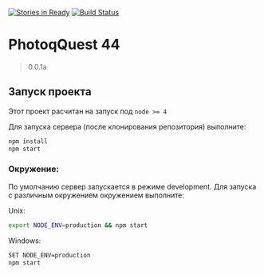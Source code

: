 [![Stories in Ready](https://badge.waffle.io/urfu-2015/team4.png?label=ready&title=Ready)](https://waffle.io/urfu-2015/team4)
[![Build Status](https://travis-ci.org/urfu-2015/team4.svg?branch=master)](https://travis-ci.org/urfu-2015/team4)

# PhotoqQuest 44
> 0.0.1a

## Запуск проекта

Этот проект расчитан на запуск под `node >= 4`

Для запуска сервера (после клонирования репозитория) выполните:
```bash
npm install
npm start
```

### Окружение:

По умолчанию сервер запускается в режиме development. Для запуска с различным окружением окружением выполните:

Unix:
```bash
export NODE_ENV=production && npm start
```
Windows:
```bash
SET NODE_ENV=production
npm start
```
